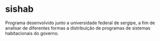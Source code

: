 # sishab

Programa desenvolvido junto a universidade federal de sergipe, a fim de analisar de diferentes formas a distribuição de programas de sistemas habitacionais do governo.
